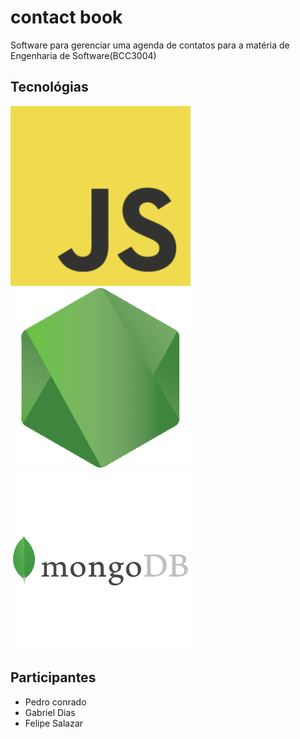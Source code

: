 # contact book
Software para gerenciar uma agenda de contatos para a matéria de Engenharia de Software(BCC3004)

## Tecnológias 

![JavaScript](https://raw.githubusercontent.com/github/explore/main/topics/javascript/javascript.png)
![Node.js](https://raw.githubusercontent.com/github/explore/main/topics/nodejs/nodejs.png)
![MongoDB](https://raw.githubusercontent.com/github/explore/main/topics/mongodb/mongodb.png)

## Participantes 
- Pedro conrado
- Gabriel Dias
- Felipe Salazar

